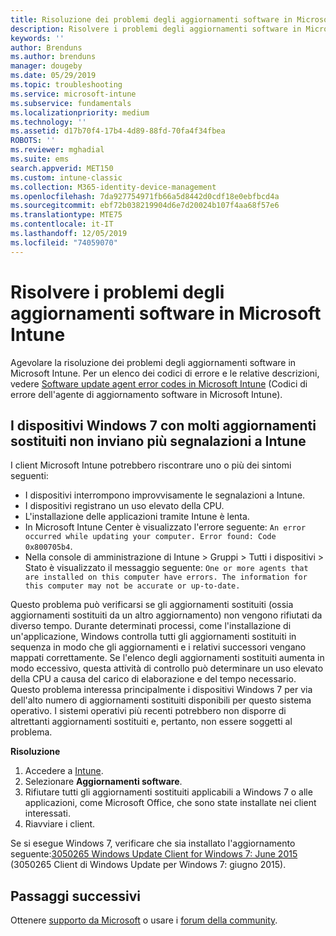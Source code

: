 ```yaml
---
title: Risoluzione dei problemi degli aggiornamenti software in Microsoft Intune - Azure | Microsoft Docs
description: Risolvere i problemi degli aggiornamenti software in Microsoft Intune.
keywords: ''
author: Brenduns
ms.author: brenduns
manager: dougeby
ms.date: 05/29/2019
ms.topic: troubleshooting
ms.service: microsoft-intune
ms.subservice: fundamentals
ms.localizationpriority: medium
ms.technology: ''
ms.assetid: d17b70f4-17b4-4d89-88fd-70fa4f34fbea
ROBOTS: ''
ms.reviewer: mghadial
ms.suite: ems
search.appverid: MET150
ms.custom: intune-classic
ms.collection: M365-identity-device-management
ms.openlocfilehash: 7da927754971fb66a5d8442d0cdf18e0ebfbcd4a
ms.sourcegitcommit: ebf72b038219904d6e7d20024b107f4aa68f57e6
ms.translationtype: MTE75
ms.contentlocale: it-IT
ms.lasthandoff: 12/05/2019
ms.locfileid: "74059070"
---
```

# <a name="troubleshoot-software-updates-in-microsoft-intune"></a>Risolvere i problemi degli aggiornamenti software in Microsoft Intune

Agevolare la risoluzione dei problemi degli aggiornamenti software in Microsoft Intune. Per un elenco dei codici di errore e le relative descrizioni, vedere [Software update agent error codes in Microsoft Intune](../protect/software-update-agent-error-codes.md) (Codici di errore dell'agente di aggiornamento software in Microsoft Intune).

## <a name="windows-7-devices-with-many-superseded-updates-stop-reporting-to-intune"></a>I dispositivi Windows 7 con molti aggiornamenti sostituiti non inviano più segnalazioni a Intune

I client Microsoft Intune potrebbero riscontrare uno o più dei sintomi seguenti:

- I dispositivi interrompono improvvisamente le segnalazioni a Intune.  
- I dispositivi registrano un uso elevato della CPU.
- L'installazione delle applicazioni tramite Intune è lenta.
- In Microsoft Intune Center è visualizzato l'errore seguente: `An error occurred while updating your computer. Error found: Code 0x800705b4`.
- Nella console di amministrazione di Intune > Gruppi > Tutti i dispositivi > Stato è visualizzato il messaggio seguente: `One or more agents that are installed on this computer have errors. The information for this computer may not be accurate or up-to-date.`

Questo problema può verificarsi se gli aggiornamenti sostituiti (ossia aggiornamenti sostituiti da un altro aggiornamento) non vengono rifiutati da diverso tempo. Durante determinati processi, come l'installazione di un'applicazione, Windows controlla tutti gli aggiornamenti sostituiti in sequenza in modo che gli aggiornamenti e i relativi successori vengano mappati correttamente. Se l'elenco degli aggiornamenti sostituiti aumenta in modo eccessivo, questa attività di controllo può determinare un uso elevato della CPU a causa del carico di elaborazione e del tempo necessario. Questo problema interessa principalmente i dispositivi Windows 7 per via dell'alto numero di aggiornamenti sostituiti disponibili per questo sistema operativo. I sistemi operativi più recenti potrebbero non disporre di altrettanti aggiornamenti sostituiti e, pertanto, non essere soggetti al problema.

**Risoluzione**

1. Accedere a [Intune](https://go.microsoft.com/fwlink/?linkid=2090973).
2. Selezionare **Aggiornamenti software**.
3. Rifiutare tutti gli aggiornamenti sostituiti applicabili a Windows 7 o alle applicazioni, come Microsoft Office, che sono state installate nei client interessati.
4. Riavviare i client.

Se si esegue Windows 7, verificare che sia installato l'aggiornamento seguente:[3050265 Windows Update Client for Windows 7: June 2015](https://support.microsoft.com/kb/3050265) (3050265 Client di Windows Update per Windows 7: giugno 2015).

## <a name="next-steps"></a>Passaggi successivi

Ottenere [supporto da Microsoft](get-support.md) o usare i [forum della community](https://social.technet.microsoft.com/Forums/en-US/home?category=microsoftintune).